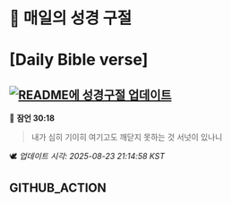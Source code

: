 # 🙏 매일의 성경 구절
# [Daily Bible verse]
## [![README에 성경구절 업데이트](https://github.com/DONGSUKA/first_test/actions/workflows/update-readme-bible.yml/badge.svg)](https://github.com/DONGSUKA/first_test/actions/workflows/update-readme-bible.yml)
<!-- START_BIBLE_VERSE -->
📖 **잠언 30:18**
> 내가 심히 기이히 여기고도 깨닫지 못하는 것 서넛이 있나니

🕊️ _업데이트 시각: 2025-08-23 21:14:58 KST_
  <!-- END_BIBLE_VERSE -->
## GITHUB_ACTION
